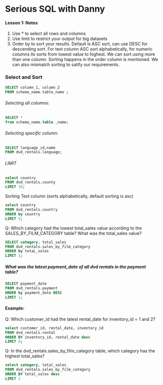 # Serious SQL with Danny

#### Lesson 1:  Notes
1. Use * to select all rows and columns 
2. Use limit to restrict your output for big datasets
3. Order by to sort your results. Default is ASC sort, can use DESC for descending sort. For text column ASC sort alphabetically, for numeric columns its sorts from lowest value to highest. We can sort using more than one column. Sorting happens in the order column is mentioned. We can also mismatch sorting to satify our requirements. 


### Select and Sort 
``` SQL
SELECT column_1, column_2
FROM schema_name.table_name ;
```

###### Selecting all columns:
``` SQL
SELECT * 
from schema_name.table _name;  
```

###### Selecting specific column:
``` SQL 
SELECT language_id,name 
FROM dvd_rentals.language;
```

###### LIMIT 
``` SQL
select country 
FROM dvd_rentals.county
LIMIT 10;
```
Sorting Text column (sorts alphabetically, default sorting is asc)
``` SQL 
select country 
FROM dvd_rentals.country 
ORDER by country 
LIMIT 5;
```
 
Q:  Which category had the lowest total_sales value according to the SALES_BY_FILM_CATEGORY table? What was the total_sales value?

```SQL 
SELECT category, total_sales 
FROM dvd_rentals.sales_by_film_category
ORDER by totaL_sales
LIMIT 1;
```

##### What was the latest payment_date of all dvd rentals in the payment table?
``` SQL 
SELECT payment_date
FROM dvd_rentals.payment
ORDER by payment_date DESC
LIMIT 1;
```

#### Example: 
Q: Which customer_id had the latest rental_date for inventory_id = 1 and 2?

``` SQL 
select customer_id, rental_date, inventory_id
FROM dvd_rentals.rental
ORDER BY inventory_id, rental_date desc
LIMIT 8;
```


Q: In the dvd_rentals.sales_by_film_category table, which category has the highest total_sales?
``` SQL 
select category, total_sales
FROM dvd_rentals.sales_by_film_category
ORDER BY total_sales desc
LIMIT 1
```




